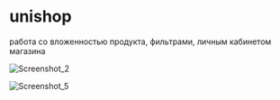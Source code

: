 # unishop

работа со вложенностью продукта, фильтрами, личным кабинетом магазина 

![Screenshot_2](https://user-images.githubusercontent.com/96320343/166972635-2e15382f-ce3e-40ac-b5e7-e216ac24c402.png)

![Screenshot_5](https://user-images.githubusercontent.com/96320343/166972839-a780e001-c31e-44da-aa25-a22757630cd5.png)

